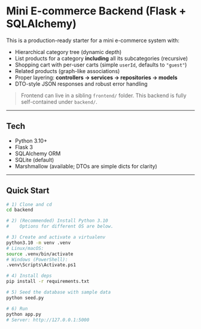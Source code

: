 # Mini E-commerce Backend (Flask + SQLAlchemy)

This is a production-ready starter for a mini e-commerce system with:

- Hierarchical category tree (dynamic depth)  
- List products for a category **including** all its subcategories (recursive)  
- Shopping cart with per-user carts (simple `userId`, defaults to `"guest"`)  
- Related products (graph-like associations)  
- Proper layering: **controllers → services → repositories → models**  
- DTO-style JSON responses and robust error handling

> Frontend can live in a sibling `frontend/` folder. This backend is fully self-contained under `backend/`.

---

## Tech

- Python 3.10+
- Flask 3
- SQLAlchemy ORM
- SQLite (default)
- Marshmallow (available; DTOs are simple dicts for clarity)

---

## Quick Start

```bash
# 1) Clone and cd
cd backend

# 2) (Recommended) Install Python 3.10
#    Options for different OS are below.

# 3) Create and activate a virtualenv
python3.10 -m venv .venv
# Linux/macOS:
source .venv/bin/activate
# Windows (PowerShell):
.venv\Scripts\Activate.ps1

# 4) Install deps
pip install -r requirements.txt

# 5) Seed the database with sample data
python seed.py

# 6) Run
python app.py
# Server: http://127.0.0.1:5000
